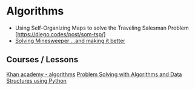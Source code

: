 # Algorithms

+ Using Self-Organizing Maps to solve the Traveling Salesman Problem
[https://diego.codes/post/som-tsp/]
+ [Solving Minesweeper ...and making it better](http://magnushoff.com/minesweeper/)

## Courses / Lessons
[Khan academy - algorithms](https://www.khanacademy.org/computing/computer-science/algorithms)
[Problem Solving with Algorithms and Data Structures using Python](http://interactivepython.org/runestone/static/pythonds/index.html)

